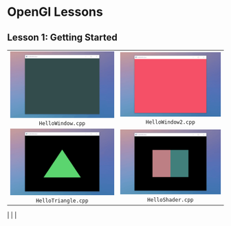 # OpenGl Lessons

## Lesson 1: Getting Started


| |  | 
|:---:|:---:|
| ![Hello Window](./images/HelloWindow.gif) `HelloWindow.cpp` | ![Hello Window 2](./images/HelloWindow2.gif) `HelloWindow2.cpp`   |
| ![Hello Triangle](./images/HelloTriangle.gif) `HelloTriangle.cpp` | ![Hello Shader](./images/HelloShader.gif) `HelloShader.cpp`   |

| | |

